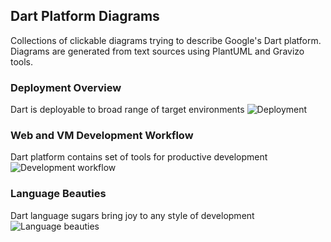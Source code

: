 ## Dart Platform Diagrams
Collections of clickable diagrams trying to describe Google's Dart platform. Diagrams are generated from text sources using PlantUML and Gravizo tools.

### Deployment Overview
Dart is deployable to broad range of target environments
![Deployment](https://g.gravizo.com/source/svg?https://raw.githubusercontent.com/dafesimonek/dart-platform-diagrams/master/run-and-deploy.puml)

### Web and VM Development Workflow
Dart platform contains set of tools for productive development
![Development workflow](https://g.gravizo.com/source/svg?https://raw.githubusercontent.com/dafesimonek/dart-platform-diagrams/master/development-workflow.puml)

### Language Beauties
Dart language sugars bring joy to any style of development
![Language beauties](https://g.gravizo.com/source/svg?https://raw.githubusercontent.com/dafesimonek/dart-platform-diagrams/master/language-features.puml)
